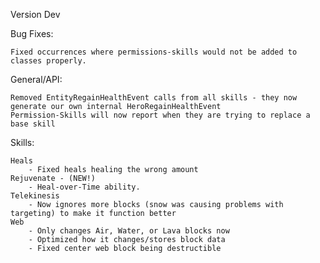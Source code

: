 Version Dev

Bug Fixes:

	Fixed occurrences where permissions-skills would not be added to classes properly.

General/API:

	Removed EntityRegainHealthEvent calls from all skills - they now generate our own internal HeroRegainHealthEvent
	Permission-Skills will now report when they are trying to replace a base skill

Skills:

	Heals
		- Fixed heals healing the wrong amount
	Rejuvenate - (NEW!)
	    - Heal-over-Time ability.
	Telekinesis
		- Now ignores more blocks (snow was causing problems with targeting) to make it function better
	Web
		- Only changes Air, Water, or Lava blocks now
		- Optimized how it changes/stores block data
		- Fixed center web block being destructible